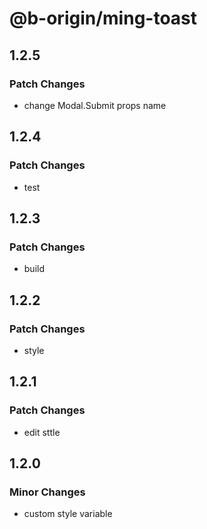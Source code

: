# @b-origin/ming-toast

## 1.2.5

### Patch Changes

- change Modal.Submit props name

## 1.2.4

### Patch Changes

- test

## 1.2.3

### Patch Changes

- build

## 1.2.2

### Patch Changes

- style

## 1.2.1

### Patch Changes

- edit sttle

## 1.2.0

### Minor Changes

- custom style variable
